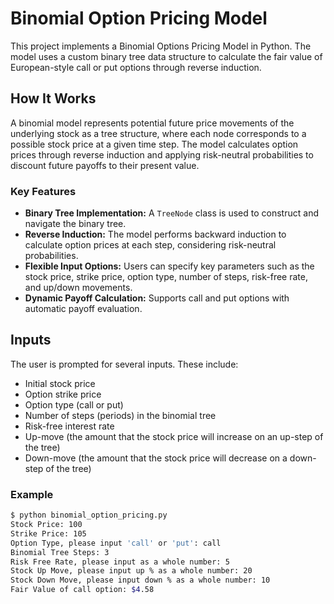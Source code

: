 # Binomial Option Pricing Model

This project implements a Binomial Options Pricing Model in Python. The model uses a custom binary tree data structure to calculate the fair value of European-style call or put options through reverse induction.

## How It Works

A binomial model represents potential future price movements of the underlying stock as a tree structure, where each node corresponds to a possible stock price at a given time step. The model calculates option prices through reverse induction and applying risk-neutral probabilities to discount future payoffs to their present value.

### Key Features

- **Binary Tree Implementation:** A `TreeNode` class is used to construct and navigate the binary tree.
- **Reverse Induction:** The model performs backward induction to calculate option prices at each step, considering risk-neutral probabilities.
- **Flexible Input Options:** Users can specify key parameters such as the stock price, strike price, option type, number of steps, risk-free rate, and up/down movements.
- **Dynamic Payoff Calculation:** Supports call and put options with automatic payoff evaluation.

## Inputs

The user is prompted for several inputs. These include:
- Initial stock price
- Option strike price
- Option type (call or put)
- Number of steps (periods) in the binomial tree
- Risk-free interest rate
- Up-move (the amount that the stock price will increase on an up-step of the tree)
- Down-move (the amount that the stock price will decrease on a down-step of the tree) 

### Example

```bash
$ python binomial_option_pricing.py
Stock Price: 100
Strike Price: 105
Option Type, please input 'call' or 'put': call
Binomial Tree Steps: 3
Risk Free Rate, please input as a whole number: 5
Stock Up Move, please input up % as a whole number: 20
Stock Down Move, please input down % as a whole number: 10
Fair Value of call option: $4.58

